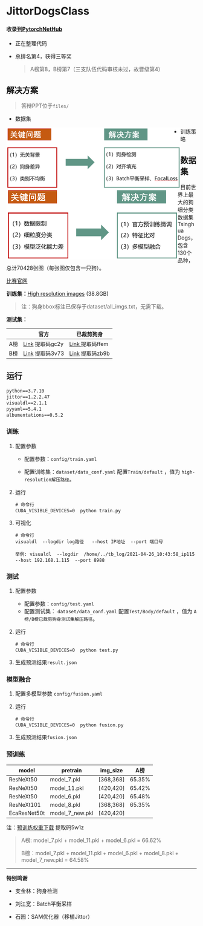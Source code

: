 # JittorDogsClass

#### 收录到[PytorchNetHub](https://github.com/bobo0810/PytorchNetHub)

- 正在整理代码

- 总排名第4，获得三等奖

  > A榜第8，B榜第7（三支队伍代码审核未过，故晋级第4）

## 解决方案

> 答辩PPT位于`files/`
>

- 数据集

<img src="files/dataset.png" style="zoom: 45%;" div align=left />

- 训练策略

<img src="files/strategy.png" style="zoom: 50%;"  div align=left />

## 数据集

目前世界上最大的狗细分类数据集Tsinghua Dogs，包含130个品种，总计70428张图（每张图仅包含一只狗）。

[比赛官网](https://www.educoder.net/competitions/index/Jittor-2) 

**训练集：**[High resolution images](https://cg.cs.tsinghua.edu.cn/ThuDogs/)   (38.8GB)

> 注：狗身bbox标注已保存于dataset/all_imgs.txt，无需下载。

**测试集：**

|      | 官方                                                         | 已裁剪狗身                                                   |
| ---- | ------------------------------------------------------------ | ------------------------------------------------------------ |
| A榜  | [Link](https://pan.baidu.com/s/1F5Rq9C1BOKH-0ryz2rYN8w)   提取码gc2y | [Link ](https://pan.baidu.com/s/1mg-xjFL1p9n5LGgg9qQ1gQ)  提取码ffem |
| B榜  | [Link](https://pan.baidu.com/s/1mYDTTZvTVJ7MoOtMQ0byWg)   提取码3v73 | [Link](https://pan.baidu.com/s/1n3hkC5EKqGcVoGmkRSsLfA)   提取码zb9b |

## 运行

```shell
python==3.7.10
jittor==1.2.2.47
visualdl==2.1.1
pyyaml==5.4.1
albumentations==0.5.2
```

### 训练

1. 配置参数

   - 配置参数：`config/train.yaml`

   - 配置训练集：`dataset/data_conf.yaml` 配置`Train/default` ，值为 `high-resolution解压路径`。

2. 运行

   ```shell
   # 命令行
   CUDA_VISIBLE_DEVICES=0  python train.py 
   ```

3. 可视化

   ```shell
   # 命令行
   visualdl  --logdir log路径   --host IP地址  --port 端口号
   
   举例: visualdl  --logdir  /home/../tb_log/2021-04-26_10:43:58_ip115   --host 192.168.1.115  --port 8988
   ```

### 测试

1. 配置参数
   - 配置参数：`config/test.yaml`
   - 配置测试集： `dataset/data_conf.yaml` 配置`Test/Body/default` ，值为 `A榜/B榜已裁剪狗身测试集解压路径`。

2. 运行

   ```shell
   # 命令行
   CUDA_VISIBLE_DEVICES=0  python test.py 
   ```

3. 生成预测结果`result.json`

### 模型融合

1. 配置多模型参数  `config/fusion.yaml`

2. 运行

   ```shell
   # 命令行
   CUDA_VISIBLE_DEVICES=0  python fusion.py 
   ```

3. 生成预测结果`fusion.json`

### 预训练

| model        | pretrain        | img_size  | A榜    |
| ------------ | --------------- | --------- | ------ |
| ResNeXt50    | model_7.pkl     | [368,368] | 65.35% |
| ResNeXt50    | model_11.pkl    | [420,420] | 65.42% |
| ResNeXt50    | model_6.pkl     | [420,420] | 65.48% |
| ResNeXt101   | model_8.pkl     | [368,368] | 65.35% |
| EcaResNet50t | model_7_new.pkl | [420,420] |        |

注：[预训练权重下载](https://pan.baidu.com/s/11datrjvWpepZ3Q9ab2U83A)  提取码5w1z

> A榜:   model_7.pkl + model_11.pkl + model_6.pkl =  66.62%
>
> B榜：model_7.pkl + model_11.pkl + model_6.pkl + model_8.pkl + model_7_new.pkl =  64.58%

------

**特别鸣谢**

- 支金林：狗身检测

- 刘江宽：Batch平衡采样
- 石园：SAM优化器（移植Jittor）